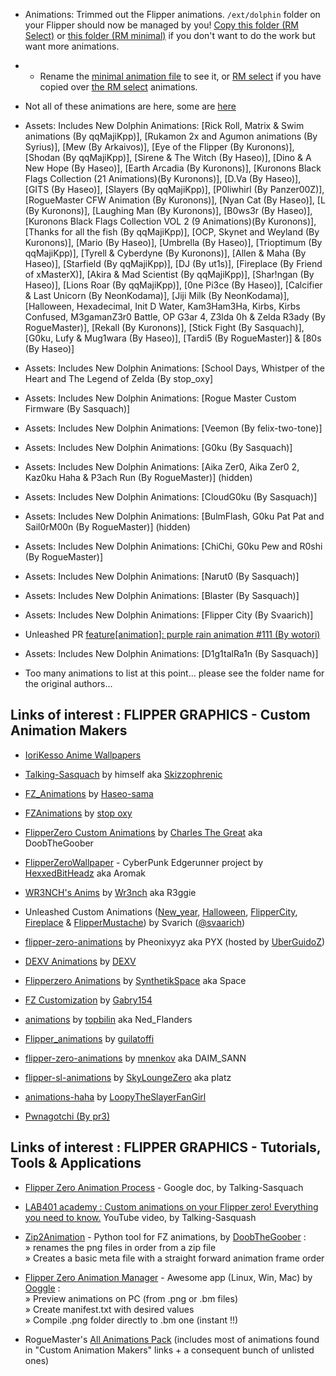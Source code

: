 
- Animations: Trimmed out the Flipper animations. `/ext/dolphin` folder on your Flipper should now be managed by you! [Copy this folder (RM Select)](https://github.com/RogueMaster/awesome-flipperzero-withModules/tree/rogue_main/dolphin-RMselect) or [this folder (RM minimal)](https://github.com/RogueMaster/awesome-flipperzero-withModules/tree/rogue_main/dolphin-minimal) if you don't want to do the work but want more animations.
- - Rename the [minimal animation file](https://github.com/RogueMaster/flipperzero-firmware-wPlugins/blob/420/assets/resources/dolphin/manifest.txt.exampleMin) to see it, or [RM select](https://github.com/RogueMaster/flipperzero-firmware-wPlugins/blob/420/assets/resources/dolphin/manifest.txt.exampleRM) if you have copied over [the RM select](https://github.com/RogueMaster/awesome-flipperzero-withModules/tree/rogue_main/dolphin-RMselect) animations.

- Not all of these animations are here, some are [here](https://github.com/RogueMaster/awesome-flipperzero-withModules/tree/rogue_main/dolphin-all)
- Assets: Includes New Dolphin Animations: [Rick Roll, Matrix & Swim animations (By qqMajiKpp)], [Rukamon 2x and Agumon animations (By Syrius)], [Mew (By Arkaivos)], [Eye of the Flipper (By Kuronons)], [Shodan (By qqMajiKpp)], [Sirene & The Witch (By Haseo)], [Dino & A New Hope (By Haseo)], [Earth Arcadia (By Kuronons)], [Kuronons Black Flags Collection (21 Animations)(By Kuronons)], [D.Va (By Haseo)], [GITS (By Haseo)], [Slayers (By qqMajiKpp)], [P0liwhirl (By Panzer00Z)], [RogueMaster CFW Animation (By Kuronons)], [Nyan Cat (By Haseo)], [L (By Kuronons)], [Laughing Man (By Kuronons)], [B0ws3r (By Haseo)], [Kuronons Black Flags Collection VOL 2 (9 Animations)(By Kuronons)], [Thanks for all the fish (By qqMajiKpp)], [OCP, Skynet and Weyland (By Kuronons)], [Mario (By Haseo)], [Umbrella (By Haseo)], [Trioptimum (By qqMajiKpp)], [Tyrell & Cyberdyne (By Kuronons)], [Allen & Maha (By Haseo)], [Starfield (By qqMajiKpp)], [DJ (By ut1s)], [Fireplace (By Friend of xMasterX)], [Akira & Mad Scientist (By qqMajiKpp)], [Shar!ngan (By Haseo)], [Lions Roar (By qqMajiKpp)], [0ne Pi3ce (By Haseo)], [Calcifier & Last Unicorn (By NeonKodama)], [Jiji Milk (By NeonKodama)], [Halloween, Hexadecimal, Init D Water, Kam3Ham3Ha, Kirbs, Kirbs Confused, M3gamanZ3r0 Battle, OP G3ar 4, Z3lda 0h & Zelda R3ady (By RogueMaster)], [Rekall (By Kuronons)], [Stick Fight (By Sasquach)], [G0ku, Lufy & Mug1wara (By Haseo)], [Tardi5 (By RogueMaster)] & [80s (By Haseo)]
- Assets: Includes New Dolphin Animations: [School Days, Whistper of the Heart and The Legend of Zelda (By stop_oxy]
- Assets: Includes New Dolphin Animations: [Rogue Master Custom Firmware (By Sasquach)]
- Assets: Includes New Dolphin Animations: [Veemon (By felix-two-tone)]
- Assets: Includes New Dolphin Animations: [G0ku (By Sasquach)]
- Assets: Includes New Dolphin Animations: [Aika Zer0, Aika Zer0 2, Kaz0ku Haha & P3ach Run (By RogueMaster)] (hidden)
- Assets: Includes New Dolphin Animations: [CloudG0ku (By Sasquach)]
- Assets: Includes New Dolphin Animations: [BulmFlash, G0ku Pat Pat and Sail0rM00n (By RogueMaster)] (hidden)
- Assets: Includes New Dolphin Animations: [ChiChi, G0ku Pew and R0shi (By RogueMaster)]
- Assets: Includes New Dolphin Animations: [Narut0 (By Sasquach)]
- Assets: Includes New Dolphin Animations: [Blaster (By Sasquach)]
- Assets: Includes New Dolphin Animations: [Flipper City (By Svaarich)]
- Unleashed PR [feature[animation]: purple rain animation #111 (By wotori)](https://github.com/DarkFlippers/unleashed-firmware/pull/111)
- Assets: Includes New Dolphin Animations: [D1g1talRa1n (By Sasquach)]
- Too many animations to list at this point... please see the folder name for the original authors...

## Links of interest : FLIPPER GRAPHICS - Custom Animation Makers
    
- [IoriKesso Anime Wallpapers](https://github.com/IoriKesso/Flipper-Zero-Anime-Wallpapers)

- [Talking-Sasquach](https://github.com/skizzophrenic/Talking-Sasquach) by himself aka [Skizzophrenic](https://github.com/skizzophrenic)

- [FZ_Animations](https://github.com/Haseosama/FZ_Animations) by [Haseo-sama](https://github.com/Haseosama)

- [FZAnimations](https://github.com/stopoxy/FZAnimations) by [stop oxy](https://github.com/stopoxy)

- [FlipperZero Custom Animations](https://github.com/CharlesTheGreat77/FlipperZeroAnimation) by [Charles The Great](https://github.com/CharlesTheGreat77) aka DoobTheGoober
 
- [FlipperZeroWallpaper](https://github.com/HexxedBitHeadz/FlipperZeroWallpaper) - CyberPunk Edgerunner project by [HexxedBitHeadz](https://github.com/HexxedBitHeadz) aka Aromak
 
- [WR3NCH's Anims](https://github.com/wrenchathome/flip0anims) by [Wr3nch](https://github.com/wrenchathome) aka R3ggie

 - Unleashed Custom Animations ([New_year](https://github.com/DarkFlippers/unleashed-firmware/tree/dev/assets/dolphin/external/L1_New_year_128x64), [Halloween](https://github.com/DarkFlippers/unleashed-firmware/tree/dev/assets/dolphin/external/L1_Halloween_128x64), [FlipperCity](https://github.com/DarkFlippers/unleashed-firmware/tree/dev/assets/dolphin/external/L2_FlipperCity_128x64), [Fireplace](https://github.com/DarkFlippers/unleashed-firmware/tree/dev/assets/dolphin/external/L3_Fireplace_128x64) & [FlipperMustache](https://github.com/DarkFlippers/unleashed-firmware/tree/dev/assets/dolphin/external/L3_FlipperMustache_128x64)) by Svarich ([@svaarich](https://github.com/Svaarich))
 
- [flipper-zero-animations](https://github.com/UberGuidoZ/Flipper/tree/main/Graphics/Animations/PYX) by Pheonixyyz aka PYX (hosted by [UberGuidoZ](https://github.com/UberGuidoZ))
 
- [DEXV Animations](https://github.com/DXVVAY/dexv-graphics) by [DEXV](https://github.com/DXVVAY)

- [Flipperzero Animations](https://github.com/synthetikspace/SynthetikSpace-FZ-Animations) by [SynthetikSpace](https://github.com/synthetikspace) aka Space

- [FZ Customization](https://github.com/Gabry154/FZ_Customization) by [Gabry154](https://github.com/Gabry154)

- [animations](https://github.com/topbillin/animations) by [topbilin](https://github.com/topbillin) aka Ned_Flanders

- [Flipper_animations](https://github.com/guilatoffi/Flipper_animations) by [guilatoffi](https://github.com/guilatoffi)

- [flipper-zero-animations](https://github.com/mnenkov/flipper-zero-animations) by [mnenkov](https://github.com/mnenkov) aka DAIM_SANN

- [flipper-sl-animations](https://github.com/SkyLoungeZero/flipper-sl-animations/tree/main/WIP) by [SkyLoungeZero](https://github.com/SkyLoungeZero) aka platz

- [animations-haha](https://github.com/LoopyTheSlayerFanGirl/animations-haha) by [LoopyTheSlayerFanGirl](https://github.com/LoopyTheSlayerFanGirl)

- [Pwnagotchi (By pr3)](https://github.com/the1anonlypr3/pr3s_anim_haven)

## Links of interest : FLIPPER GRAPHICS - Tutorials, Tools & Applications

- [Flipper Zero Animation Process](https://docs.google.com/document/d/e/2PACX-1vR_nZRakD6iwJVQS8Pf4y7Wm4klcucrC7EKVO8m_DQV63To7e-alqD0yaoO3sTygjcChfcRo80Hdeet/pub) - Google doc, by Talking-Sasquach
 
- [LAB401 academy : Custom animations on your Flipper zero! Everything you need to know.](https://www.youtube.com/watch?v=Nq5DXhOMo5s) YouTube video, by Talking-Sasquash
 
- [Zip2Animation](https://github.com/CharlesTheGreat77/zip2Animation) - Python tool for FZ animations, by [DoobTheGoober](https://github.com/CharlesTheGreat77) :<br>
» renames the png files in order from a zip file<br>
» Creates a basic meta file with a straight forward animation frame order
 
- [Flipper Zero Animation Manager](https://github.com/Ooggle/FlipperAnimationManager) - Awesome app (Linux, Win, Mac) by [Ooggle](https://github.com/Ooggle) :<br>
» Preview animations on PC (from .png or .bm files)<br>
» Create manifest.txt with desired values<br>
» Compile .png folder directly to .bm one (instant !!)

- RogueMaster's [All Animations Pack](https://github.com/RogueMaster/awesome-flipperzero-withModules/tree/rogue_main/graphics/dolphin-all) (includes most of animations found in "Custom Animation Makers" links + a consequent bunch of unlisted ones)
